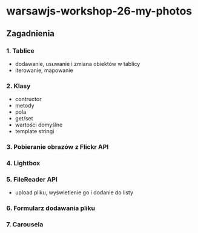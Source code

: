 # warsawjs-workshop-26-my-photos

## Zagadnienia

### 1. Tablice

- dodawanie, usuwanie i zmiana obiektów w tablicy
- iterowanie, mapowanie

### 2. Klasy

- contructor
- metody
- pola
- get/set
- wartości domyślne
- template stringi

### 3. Pobieranie obrazów z Flickr API

### 4. Lightbox

### 5. FileReader API

- upload pliku, wyświetlenie go i dodanie do listy

### 6. Formularz dodawania pliku

### 7. Carousela
